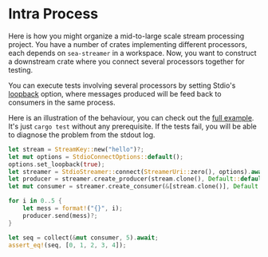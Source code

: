 # Intra Process

Here is how you might organize a mid-to-large scale stream processing project. You have a number of crates implementing different processors, each depends on `sea-streamer` in a workspace. Now, you want to construct a downstream crate where you connect several processors together for testing.

You can execute tests involving several processors by setting Stdio's [loopback](https://docs.rs/sea-streamer-stdio/*/sea_streamer_stdio/struct.StdioConnectOptions.html#method.set_loopback) option, where messages produced will be feed back to consumers in the same process.

Here is an illustration of the behaviour, you can check out the [full example](https://github.com/SeaQL/sea-streamer/blob/main/sea-streamer-stdio/tests/loopback.rs). It's just `cargo test` without any prerequisite. If the tests fail, you will be able to diagnose the problem from the stdout log.

```rust
let stream = StreamKey::new("hello")?;
let mut options = StdioConnectOptions::default();
options.set_loopback(true);
let streamer = StdioStreamer::connect(StreamerUri::zero(), options).await?;
let producer = streamer.create_producer(stream.clone(), Default::default()).await?;
let mut consumer = streamer.create_consumer(&[stream.clone()], Default::default()).await?;

for i in 0..5 {
    let mess = format!("{}", i);
    producer.send(mess)?;
}

let seq = collect(&mut consumer, 5).await;
assert_eq!(seq, [0, 1, 2, 3, 4]);
```